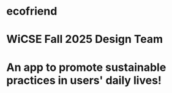 # ecofriend
# WiCSE Fall 2025 Design Team
# An app to promote sustainable practices in users' daily lives!
